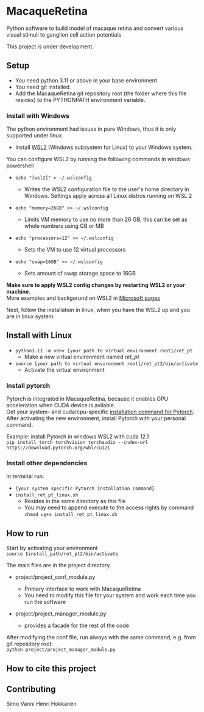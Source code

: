 # MacaqueRetina

Python software to build model of macaque retina and convert various visual stimuli to ganglion cell action potentials

This project is under development.

## Setup

- You need python 3.11 or above in your base environment  
- You need git installed.  
- Add the MacaqueRetina git repository root (the folder where this file resides) to the PYTHONPATH environment variable.

### Install with Windows

The python environment had issues in pure Windows, thus it is only supported under linux.  

- Install [WSL2](https://learn.microsoft.com/en-us/windows/wsl/install) (Windows subsystem for Linux) to your Windows system.

You can configure WSL2 by running the following commands in windows powershell

- `echo "[wsl2]" > ~/.wslconfig`
  - Writes the WSL2 configuration file to the user's home directory in Windows. Settings apply across all Linux distros running on WSL 2 
  
- `echo "memory=26GB" >> ~/.wslconfig`
  - Limits VM memory to use no more than 26 GB, this can be set as whole numbers using GB or MB

- `echo "processors=12" >> ~/.wslconfig`
  - Sets the VM to use 12 virtual processors  

- `echo "swap=16GB" >> ~/.wslconfig`
  - Sets amount of swap storage space to 16GB  

**Make sure to apply WSL2 config changes by restarting WSL2 or your machine**.  
More examples and backgorund on WSL2 in [Microsoft pages](https://learn.microsoft.com/en-us/windows/wsl/wsl-config)

Next, follow the installation in linux, when you have the WSL2 up and you are in linux system.

## Install with Linux

- `python3.11 -m venv [your path to virtual environment root]/ret_pt`
  - Make a new virtual environment named *ret_pt*
- `source [your path to virtual environment root]/ret_pt2/bin/activate`
  - Activate the virtual environment

### Install pytorch

Pytorch is integrated in MacaqueRetina, because it enables GPU acceleration when CUDA device is avilable.  
Get your system- and cuda/cpu-specific [installation command for Pytorch](https://pytorch.org/get-started/locally/).  
After activating the new environment, install Pytorch with your personal command.  

Example: install Pytorch in windows WSL2 with cuda 12.1  
`pip install torch torchvision torchaudio --index-url https://download.pytorch.org/whl/cu121`

### Install other dependencies

In terminal run:

- `[your system specific Pytorch installation command}`
- `install_ret_pt_linux.sh`
  - Resides in the same directory as this file
  - You may need to append execute to the access rights by command `chmod ug+x install_ret_pt_linux.sh`

## How to run

Start by activating your environment  
`source $install_path/ret_pt2/bin/activate`

The main files are in the project directory.

- project/project_conf_module.py
  - Primary interface to work with MacaqueRetina
  - You need to modify this file for your system and work each time you run the software

- project/project_manager_module.py
  - provides a facade for the rest of the code

After modifying the conf file, run always with the same command, e.g. from git repository root:  
`python project/project_manager_module.py`

## How to cite this project

## Contributing

Simo Vanni
Henri Hokkanen
